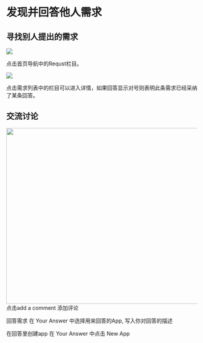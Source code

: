 # 发现并回答他人需求


## 寻找别人提出的需求
<img src="./media/nav2.png"  />

点击首页导航中的Requst栏目。

<img src="./media/requst_eg.png"  />

点击需求列表中的栏目可以进入详情，如果回答显示对号则表明此条需求已经采纳了某条回答。



## 交流讨论
<img src="./media/request.png"  width="840px" height="465px" />
点击add a comment 添加评论


回答需求
在 Your Answer 中选择用来回答的App, 写入你对回答的描述

在回答里创建app
在 Your Answer 中点击 New App
